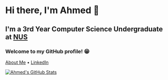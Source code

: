# Hi there, I'm Ahmed 👋 
## I'm a 3rd Year Computer Science Undergraduate at [NUS](https://nus.edu.sg)
### Welcome to my GitHub profile! 😁
[About Me](https://madanalogy.dev/) • [LinkedIn](https://www.linkedin.com/in/ahmed-bahajjaj/)

[![Ahmed's GitHub Stats](https://github-readme-stats.vercel.app/api?username=madanalogy&count_private=true&hide=stars&theme=Gradient)](https://github.com/anuraghazra/github-readme-stats)

<!--<h1 align="center">Hi there 👋 I'm Ahmed 😁</h1>
<h2 align="center">I'm a 3rd Year Computer Science Undergraduate at <a href="https://nus.edu.sg" target="_blank" rel="noopener noreferrer">NUS</a></h2>
<h3 align="center">Welcome to my GitHub profile!</h3>
<p align="center">
  <a href="https://madanalogy.dev/" target="_blank" rel="noopener noreferrer">About Me</a> •
  <a href="https://www.linkedin.com/in/ahmed-bahajjaj/" target="_blank" rel="noopener noreferrer">LinkedIn</a>
</p>
